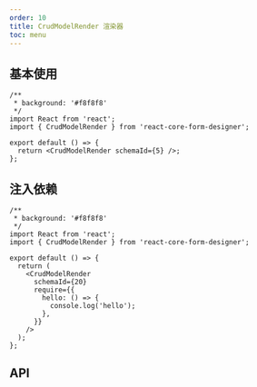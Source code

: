 ```yaml
---
order: 10
title: CrudModelRender 渲染器
toc: menu
---
```


## 基本使用

```tsx
/**
 * background: '#f8f8f8'
 */
import React from 'react';
import { CrudModelRender } from 'react-core-form-designer';

export default () => {
  return <CrudModelRender schemaId={5} />;
};
```

## 注入依赖

```tsx
/**
 * background: '#f8f8f8'
 */
import React from 'react';
import { CrudModelRender } from 'react-core-form-designer';

export default () => {
  return (
    <CrudModelRender
      schemaId={20}
      require={{
        hello: () => {
          console.log('hello');
        },
      }}
    />
  );
};
```

## API

<!-- <API src="../../src/crud-model-render/index.tsx" hideTitle></API> -->

